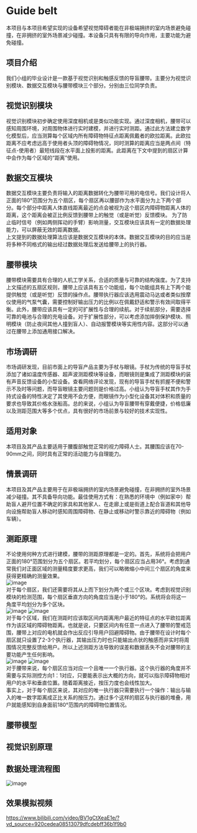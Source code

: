 # Guide belt
本项目与本项目希望实现的设备希望视觉障碍者能在非极端拥挤的室内场景避免碰撞，在非拥挤的室外场景减少碰撞。本设备只具有有限的导向作用，主要功能为避免碰撞。  
## 项目介绍  
我们小组的毕业设计是一款基于视觉识别和触感反馈的导盲腰带。主要分为视觉识别模块、数据交互模块与腰带模块三个部分。分别由三位同学负责。  
## 视觉识别模块  
视觉识别模块初步确定使用深度相机或是类似功能实现。通过深度相机，腰带可以感知周围环境，对周围物体进行实时建模，并进行实时测距。通过此方法建立数字化模型后，应当测算每个区域内所有障碍物特征点距离佩戴者的欧拉距离。此欧拉距离不应考虑远高于使用者头顶的障碍物情况，同时测算的距离应当是两点间（特征点-使用者）最短线段在水平面上投影的距离。此距离在下文中提到的扇区计算中会作为每个区域的“距离”使用。  
## 数据交互模块  
数据交互模块主要负责将输入的距离数据转化为腰带可用的电信号。我们设计将人正面的180°范围分为五个扇区，每个扇区再以腰部作为水平面分为上下两个部分。每个部分中距离人体直线距离最近的点会被视为这个扇区内障碍物距离人体的距离，这个距离会被正比例反馈到腰带上的触觉（或是听觉）反馈模块。 为了防止临时信号（例如两侧挥动的手臂）影响测量，交互模块应该具有一定的数据处理能力，可以屏蔽无效的距离数据。  
上文提到的数据处理算法应该是数据交互模块的本体。数据交互模块的目的应当是将多种不同格式的输出经过数据处理后发送给腰带上的执行器。  
## 腰带模块  
腰带模块需要具有合理的人机工学关系，合适的质量与可靠的结构强度。为了支持上文描述的五扇区规则，腰带上应该具有五个功能组，每个功能组具有上下两个能提供触觉（或是听觉）反馈的操作点。腰带执行器应该选用震动马达或者类似按摩仪使用的气泵气囊，需要控制好输出压力的比例以在佩戴舒适和警示有效间取得平衡。此外，腰带应该具有一定的可扩展性与合理的续航。对于续航部分，需要选择可靠的电池与合理的充电设备。对于扩展性部分，可以考虑添加摔倒保护模块、照明模块（防止夜间其他人撞到盲人）、自动报警模块等实用性内容。这部分可以通过在腰带上添加通用接口解决。
## 市场调研
市场调研发现，目前市面上的导盲产品主要为手杖与眼镜。手杖为传统的导盲手杖添加了诸如温度传感器、超声波测距模块等设备，而眼镜则是集成了测距模块的装有声音反馈设备的小型设备。查看网络评论发现，现有的导盲手杖有抓握不便和警示不及时等问题，而导盲眼镜主要问题则是价格过高。小组认为导盲手杖其作为手持式设备的特性决定了其使用不会方便，而眼镜作为小型化设备其对体积和质量的要求也导致其价格水涨船高。总的来说，小组认为导盲腰带有穿戴便捷，价格低廉以及测距范围大等多个优点，具有很好的市场前景与较好的技术实现性。
## 适用对象  
本项目及其产品主要适用于腰腹部触觉正常的视力障碍人士。其腰围应该在70-90mm之间，同时具有正常的活动能力与自理能力。  
## 情景调研  
本项目及其产品主要用于在非极端拥挤的室内场景避免碰撞，在非拥挤的室外场景减少碰撞。其不具备导向功能。最佳使用方式有：在熟悉的环境中（例如家中）帮助盲人避开位置不确定的家具和其他家人、在走廊上或是街道上配合盲道和其他导向设施帮助盲人移动时感知周围障碍物、在静止或移动时警示靠近的障碍物（例如车辆）。  
## 测距原理  
不论使用何种方式进行建模，腰带的测距原理都是一定的。首先，系统将会把用户正面的180°范围划分为五个扇区。若平均划分，每个扇区应当占用36°。考虑到通常我们对正面区域的测量精度要求更高，我们可以略微缩小中间三个扇区的角度来获得更精确的测量效果。  
![image](https://github.com/1cewood/Blind-Belt/blob/main/%E5%9B%BE%E5%BA%8A/%E6%B0%B4%E5%B9%B3%E4%BA%94%E6%89%87%E5%8C%BA.png)  
对于每个扇区，我们还需要将其从上而下划分为两个或三个区块。考虑到视觉识别模块的检测范围，每个扇区垂直方向的角度应当是小于180°的。系统将会将这一角度平均划分为多个区块。  
![image](https://github.com/1cewood/Blind-Belt/blob/main/%E5%9B%BE%E5%BA%8A/%E5%9E%82%E7%9B%B4%E4%B8%89%E5%88%92%E5%88%86.png)
![image](https://github.com/1cewood/Blind-Belt/blob/main/%E5%9B%BE%E5%BA%8A/%E5%9E%82%E7%9B%B4%E4%BA%8C%E5%88%92%E5%88%86.png)  
对于每个区域，我们在测距时应该取区间内距离用户最近的特征点的水平欧拉距离作为该区域的障碍物距离。也就是说，只要区间内有任意一点进入了腰带的警戒范围，腰带上对应的电机就会作出反应引导用户回避障碍物。由于腰带在设计时每个扇区就只设置了2-3个执行器，其输出压力时也只能输出点状的触感而非实时将周围情况完整反馈给用户。所以上述测距方法导致的误差和数据丢失不会对腰带的主要功能产生任何影响。  
![image](https://github.com/1cewood/Blind-Belt/blob/main/%E5%9B%BE%E5%BA%8A/%E6%B0%B4%E5%B9%B3%E6%B5%8B%E8%B7%9D%E7%A4%BA%E6%84%8F%E5%9B%BE.png)
![image](https://github.com/1cewood/Blind-Belt/blob/main/%E5%9B%BE%E5%BA%8A/%E5%9E%82%E7%9B%B4%E6%B5%8B%E8%B7%9D%E7%A4%BA%E6%84%8F%E5%9B%BE.png)  
对于腰带来说，每个扇区应当对应一个且唯一一个执行器。这个执行器的角度并不需要与实际测控方向1：1对应，只要能表示出大概的方向，就可以指示障碍物相对用户的水平和垂直位置。随着距离接近，按压力度也会线性加大。  
事实上，对于每个扇区来说，其对应的唯一执行器只需要执行一个操作：输出与输入的唯一数字距离成正比关系的按压力。通过多个这样的扇区与执行器的堆叠，用户就能感知到自身面前180°范围内的障碍物位置情况。  
## 腰带模型  
## 视觉识别原理  
## 数据处理流程图  
![image](https://github.com/1cewood/Blind-Belt/blob/main/%E5%9B%BE%E5%BA%8A/%E6%95%B0%E6%8D%AE%E6%B5%81%E7%A8%8B%E5%9B%BE.png)  
## 效果模拟视频  
https://www.bilibili.com/video/BV1gCtXeaE1e/?vd_source=920cedea08513079dfcdebff36b1f9b0  
